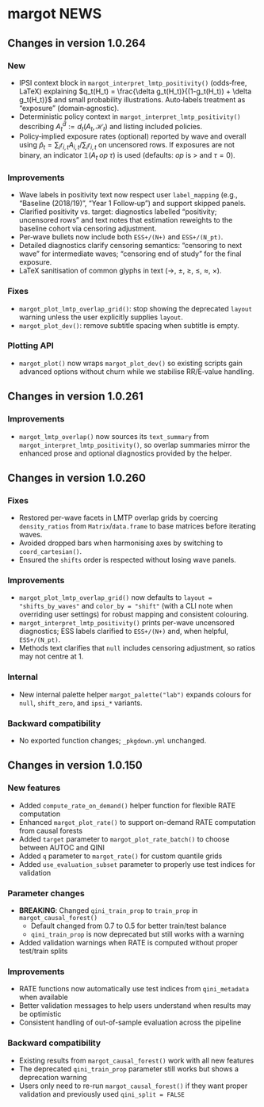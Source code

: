 # margot NEWS

## Changes in version 1.0.264

### New
- IPSI context block in `margot_interpret_lmtp_positivity()` (odds‑free, LaTeX) explaining $q_t(H_t) = \frac{\delta g_t(H_t)}{(1-g_t(H_t)) + \delta g_t(H_t)}$ and small probability illustrations. Auto‑labels treatment as “exposure” (domain‑agnostic).
- Deterministic policy context in `margot_interpret_lmtp_positivity()` describing $A_t^{\bar d} := d_t(A_t,\mathcal H_t)$ and listing included policies.
- Policy‑implied exposure rates (optional) reported by wave and overall using $\hat p_t = \sum_i r_{i,t} A_{i,t}/\sum_i r_{i,t}$ on uncensored rows. If exposures are not binary, an indicator $\mathbb{1}(A_t \;{op}\; \tau)$ is used (defaults: $op$ is $>$ and $\tau=0$).

### Improvements
- Wave labels in positivity text now respect user `label_mapping` (e.g., “Baseline (2018/19)”, “Year 1 Follow‑up”) and support skipped panels.
- Clarified positivity vs. target: diagnostics labelled “positivity; uncensored rows” and text notes that estimation reweights to the baseline cohort via censoring adjustment.
- Per‑wave bullets now include both `ESS+/(N+)` and `ESS+/(N_pt)`.
- Detailed diagnostics clarify censoring semantics: “censoring to next wave” for intermediate waves; “censoring end of study” for the final exposure.
- LaTeX sanitisation of common glyphs in text ($\to$, $\pm$, $\ge$, $\le$, $\approx$, $\times$).

### Fixes
- `margot_plot_lmtp_overlap_grid()`: stop showing the deprecated `layout` warning unless the user explicitly supplies `layout`.
- `margot_plot_dev()`: remove subtitle spacing when subtitle is empty.

### Plotting API
- `margot_plot()` now wraps `margot_plot_dev()` so existing scripts gain advanced options without churn while we stabilise RR/E‑value handling.

## Changes in version 1.0.261

### Improvements
- `margot_lmtp_overlap()` now sources its `text_summary` from `margot_interpret_lmtp_positivity()`, so overlap summaries mirror the enhanced prose and optional diagnostics provided by the helper.

## Changes in version 1.0.260

### Fixes
- Restored per-wave facets in LMTP overlap grids by coercing `density_ratios` from `Matrix`/`data.frame` to base matrices before iterating waves.
- Avoided dropped bars when harmonising axes by switching to `coord_cartesian()`.
- Ensured the `shifts` order is respected without losing wave panels.

### Improvements
- `margot_plot_lmtp_overlap_grid()` now defaults to `layout = "shifts_by_waves"` and `color_by = "shift"` (with a CLI note when overriding user settings) for robust mapping and consistent colouring.
- `margot_interpret_lmtp_positivity()` prints per-wave uncensored diagnostics; ESS labels clarified to `ESS+/(N+)` and, when helpful, `ESS+/(N_pt)`.
- Methods text clarifies that `null` includes censoring adjustment, so ratios may not centre at 1.

### Internal
- New internal palette helper `margot_palette("lab")` expands colours for `null`, `shift_zero`, and `ipsi_*` variants.

### Backward compatibility
- No exported function changes; `_pkgdown.yml` unchanged.

## Changes in version 1.0.150

### New features
* Added `compute_rate_on_demand()` helper function for flexible RATE computation
* Enhanced `margot_plot_rate()` to support on-demand RATE computation from causal forests
* Added `target` parameter to `margot_plot_rate_batch()` to choose between AUTOC and QINI
* Added `q` parameter to `margot_rate()` for custom quantile grids
* Added `use_evaluation_subset` parameter to properly use test indices for validation

### Parameter changes
* **BREAKING**: Changed `qini_train_prop` to `train_prop` in `margot_causal_forest()` 
  - Default changed from 0.7 to 0.5 for better train/test balance
  - `qini_train_prop` is now deprecated but still works with a warning
* Added validation warnings when RATE is computed without proper test/train splits

### Improvements
* RATE functions now automatically use test indices from `qini_metadata` when available
* Better validation messages to help users understand when results may be optimistic
* Consistent handling of out-of-sample evaluation across the pipeline

### Backward compatibility
* Existing results from `margot_causal_forest()` work with all new features
* The deprecated `qini_train_prop` parameter still works but shows a deprecation warning
* Users only need to re-run `margot_causal_forest()` if they want proper validation and previously used `qini_split = FALSE`
